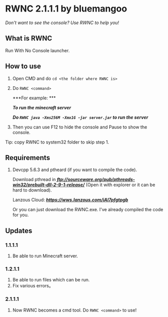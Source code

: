 # RWNC 2.1.1.1 by bluemangoo
*Don't want to see the console? Use RWNC to help you!*
## What is RWNC
Run With No Console launcher.
## How to use
1. Open CMD and do `cd <the folder where RWNC is>`

2. Do `RWNC <command>`

   ***For example: ***
   
   ***To run the minecraft server***
   
   ***Do `RWNC java -Xms256M -Xmx1G -jar server.jar` to run the server***

3. Then you can use F12 to hide the console and Pause to show the console.

Tip: copy RWNC to system32 folder to skip step 1.
## Requirements
1. Devcpp 5.6.3 and ptheard (if you want to compile the code).

   Download pthread in ***ftp://sourceware.org/pub/pthreads-win32/prebuilt-dll-2-9-1-release/***  (Open it with explorer or it can be hard to download).
   
   Lanzous Cloud: ***https://wws.lanzous.com/iAI7pfgtpgb***

   Or you can just download the RWNC.exe. I've already compiled the code for you.
## Updates
### 1.1.1.1
1. Be able to run Minecraft server.
### 1.2.1.1
1. Be able to run files which can be run.
2. Fix various errors。
### 2.1.1.1
1. Now RWNC becomes a cmd tool. Do `RWNC <command>` to use!
